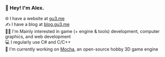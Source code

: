 <h3>👋 Hey! I'm Alex.</h3>
🌐 I have a website at <a href="https://gu3.me/">gu3.me</a><br>
✍️ I have a blog at <a href="https://blog.gu3.me/">blog.gu3.me</a><br>
👨‍💻 I'm Mainly interested in game (+ engine & tools) development, computer graphics, and web development<br>
💻 I regularly use C# and C/C++<br>
🔧 I'm currently working on <a href="https://github.com/xezno/mocha">Mocha</a>, an open-source hobby 3D game engine
